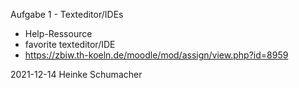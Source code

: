 Aufgabe 1 - Texteditor/IDEs

- Help-Ressource
- favorite texteditor/IDE
- https://zbiw.th-koeln.de/moodle/mod/assign/view.php?id=8959

2021-12-14 Heinke Schumacher
